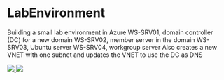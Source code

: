 # LabEnvironment
Building a small lab environment in Azure
WS-SRV01, domain controller (DC) for a new domain
WS-SRV02, member server in the domain
WS-SRV03, Ubuntu server
WS-SRV04, workgroup server
Also creates a new VNET with one subnet and updates the VNET to use the DC as DNS


<a href="https://portal.azure.com/#create/Microsoft.Template/uri/https%3A%2F%2Fraw.githubusercontent.com%2Fanbengts%2FLabEnvironment%2Fmaster%2Fazuredeploy.json" target="_blank">
    <img src="http://azuredeploy.net/deploybutton.png"/>
</a>
<a href="http://armviz.io/#/?load=https%3A%2F%2Fraw.githubusercontent.com%2Fanbengts%2FLabEnvironment%2Fmaster%2Fazuredeploy.json" target="_blank">
    <img src="http://armviz.io/visualizebutton.png"/>
</a>

